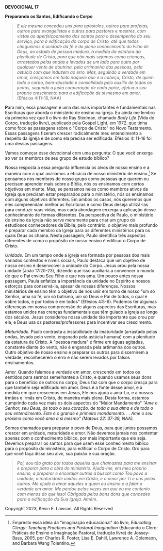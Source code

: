**DEVOCIONAL 17**

**Preparando os Santos, Edificando o Corpo**

> *E ele mesmo concedeu uns para apóstolos, outros para profetas, outros
> para evangelistas e outros para pastores e mestres, com vistas ao
> aperfeiçoamento dos santos para o desempenho do seu serviço, para a
> edificação do corpo de Cristo, até que todos cheguemos à unidade da fé
> e do pleno conhecimento do Filho de Deus, ao estado de pessoa madura,
> à medida da estatura da plenitude de Cristo, para que não mais sejamos
> como crianças, arrastados pelas ondas e levados de um lado para outro
> por qualquer vento de doutrina, pela artimanha das pessoas, pela
> astúcia com que induzem ao erro. Mas, seguindo a verdade em amor,
> cresçamos em tudo naquele que é a cabeça, Cristo, de quem todo o
> corpo, bem-ajustado e consolidado pelo auxílio de todas as juntas,
> segundo a justa cooperação de cada parte, efetua o seu próprio
> crescimento para a edificação de si mesmo em amor.* (Efésios 4:11-16,
> NAA)

**P**ara mim, essa passagem é uma das mais importantes e fundamentais
nas Escrituras que aborda o ministério de ensino na igreja. Eu ainda me
lembro da primeira vez que li o livro de Ray Stedman, chamado *Body
Life* (Vida do Corpo, tradução livre)*,* publicado pela Gospel Light, em
1972, que tinha como foco as passagens sobre o "Corpo de Cristo" no Novo
Testamento. Essas passagens fizeram crescer radicalmente meu
entendimento a respeito da igreja e de como ela precisa ser edificada.
Efésios 4: 11-16 foi uma dessas passagens.

Vamos começar esse devocional com uma pergunta: O que você enxerga ao
ver os membros de seu grupo de estudo bíblico?

Nossa resposta a essa pergunta influencia os alvos de nosso ensino e a
maneira com a qual avaliamos a eficácia de nosso ministério de
ensino.[^1] Se pensamos nos membros de nosso grupo como pessoas que
querem ou precisam aprender mais sobre a Bíblia, nós os ensinamos com
certos objetivos em mente. Mas, se pensamos neles como membros ativos da
Igreja que precisam estar preparados para o ministério, nós os ensinamos
com alguns objetivos diferentes. Em ambos os casos, nós queremos que
eles compreendam melhor as Escrituras e como Deus deseja utilizá-las
para conduzir suas vidas, mas cada abordagem enxerga a aplicação desse
conhecimento de formas diferentes. Da perspectiva de Paulo, o ministério
de ensino da igreja não serve meramente para criar um grupo de
estudiosos conhecedores da Bíblia; pelo contrário, o objetivo mais
profundo é preparar cada membro da Igreja para os diferentes ministérios
para os quais Deus os chama. Nesta passagem, Paulo identifica três
aspectos diferentes de como o propósito de nosso ensino é edificar o
Corpo de Cristo.

*Unidade.* Em um tempo onde a igreja era formada por pessoas dos mais
variados contextos e níveis sociais, Paulo destaca que um objetivo de
nosso ensino é desenvolver a unidade do Corpo. Jesus orou pela nossa
unidade (João 17:20-23), dizendo que isso auxiliaria a convencer o mundo
de que o Pai enviou Seu Filho e que nos ama. Um pouco antes nessa
passagem, Paula enfatiza a importância da unidade no Espírito e nossos
esforços para conservá-la, apesar de nossas diferenças. Nossos
ministérios de ensino têm o objetivo de nos unir em torno de nosso "um
só Senhor, uma só fé, um só batismo, um só Deus e Pai de todos, o qual é
sobre todos, e por todos e em todos" (Efésios 4:5-6). Podemos ter
algumas diferenças em nossa compreensão de alguns aspectos das
Escrituras, mas estamos unidos nas crenças fundamentais que têm guiado a
igreja ao longo dos séculos. Jesus considerou nossa unidade tão
importante que orou por ela, e Deus usa os pastores/professores para
incentivar seu crescimento.

*Maturidade.* Paulo contrasta a instabilidade da imaturidade (arrastado
pelas ondas, levado pelo vento, enganado pela astúcia humana) com a
plenitude da estatura de Cristo. A "pessoa madura" é firme em águas
agitadas, constante diante do vento, não é enganada pela artimanha dos
outros. Outro objetivo de nosso ensino é preparar os outros para
discernirem a verdade, reconhecerem o erro e não serem levados por
falsos ensinamentos.

*Amor.* Quando falamos a verdade em amor, crescendo em todos os sentidos
para sermos semelhantes a Cristo, e quando usamos seus dons para o
benefício de outros no corpo, Deus faz com que o corpo cresça para que
também seja edificado em amor. Deus é a fonte desse amor, e à medida em
que crescemos em Jesus, Ele nos ajuda a amá-Lo, e a nossos irmãos e
irmãs em Cristo, de maneira mais plena. Desta forma, estamos cumprindo
cada vez mais os dois aspectos do "Maior Mandamento" *"Ame o Senhor, seu
Deus, de todo o seu coração, de toda a sua alma e de todo o seu
entendimento. Este é o grande e primeiro mandamento. . . Ame o seu
próximo como você ama a si mesmo" (Mateus 22: 37-39, NAA).*

Somos chamados para preparar o povo de Deus, para que juntos possamos
crescer em unidade, maturidade e amor. Não devemos jamais nos contentar
apenas com o conhecimento bíblico, por mais importante que ele seja.
Devemos preparar os santos para que usem esse conhecimento bíblico para
o propósito do ministério, para edificar o Corpo de Cristo. Oro para que
você faça disso seu alvo, sua paixão e sua oração.

> *Pai, sou tão grato por todos aqueles que chamastes para me ensinar e
> preparar para a obra do ministério. Ajuda-me, em meu próprio ensino, a
> preparar e encorajar outros a buscar como Teu povo a unidade, a
> maturidade unidos em Cristo, e o amor por Ti e uns pelos outros. Me
> ajude a amar aqueles a quem eu ensino e a falar a verdade em amor. Me
> perdoe pelas vezes em que eu me contento com menos do que isso!
> Obrigada pelos bons dons que concedes para a edificação da Sua Igreja.
> Amém.*

Copyright 2023, Kevin E. Lawson, All Rights Reserved

[^1]: Empresto essa ideia da "imaginação educacional" do livro,
    *Educating Clergy: Teaching Practices and Pastoral Imagination*
    (Educando o Clero: Práticas de Ensino e Imaginação Pastoral,
    tradução livre) de Jossey-Bass, 2005, por Charles R. Foster, Lisa E.
    Dahill, Lawrence A. Golemaon, and Barbara Wang Tolentino.
